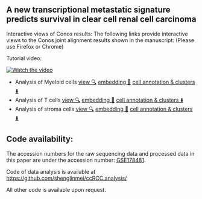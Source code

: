 ## A new transcriptional metastatic signature predicts survival in clear cell renal cell carcinoma

Interactive views of Conos results:
The following links provide interactive views to the Conos joint alignment results shown in the manuscript: (Please use Firefox or Chrome) 

Tutorial video:

[![Watch the video](http://pklab.med.harvard.edu/shenglin//NB.immune.atlas/example2.png)](https://www.youtube.com/watch?v=12k0vl9wXXQ)

- Analysis of Myeloid cells [view :mag:](http://pklab.med.harvard.edu/nikolas/pagoda2/frontend/current/pagodaURL/index.html?fileURL=http://pklab.med.harvard.edu/shenglin//RCC/download/apps//myeloid.all.bin) [embedding :blue_book:](https://www.dropbox.com/s/pzyqlqf8tjm8bej/myeloid.UMAP.png?dl=0) [cell annotation & clusters :arrow_down:](https://www.dropbox.com/s/g6l275uz6fobd9s/myeloid.cells.csv?dl=0)
- Analysis of T cells [view :mag:](http://pklab.med.harvard.edu/nikolas/pagoda2/frontend/current/pagodaURL/index.html?fileURL=http://pklab.med.harvard.edu/shenglin//RCC/download/apps//Tcell.all.bin) [embedding :blue_book:](https://www.dropbox.com/s/szu4mgys1mqcpn2/Tcell.UMAP.png?dl=0) [cell annotation & clusters :arrow_down:](http://pklab.med.harvard.edu/shenglin/NB.immune.atlas/data/T.cells.txt)
- Analysis of stroma cells [view :mag:](http://pklab.med.harvard.edu/nikolas/pagoda2/frontend/current/pagodaURL/index.html?fileURL=http://pklab.med.harvard.edu/shenglin//RCC/download/apps//stroma.all.bin) [embedding :blue_book:](https://www.dropbox.com/s/evibkml6kesqyyg/stroma.UMAP.png?dl=0) [cell annotation & clusters :arrow_down:](https://www.dropbox.com/s/1pea2wqump4zok7/stroma.cells.csv?dl=0)



## Code availability:
The accession numbers for the raw sequencing data and processed data in this paper are under the accession number: [GSE178481](https://www.ncbi.nlm.nih.gov/geo/query/acc.cgi?acc=GSE178481).

Code of data analysis is available at https://github.com/shenglinmei/ccRCC.analysis/

All other code is available upon request.
